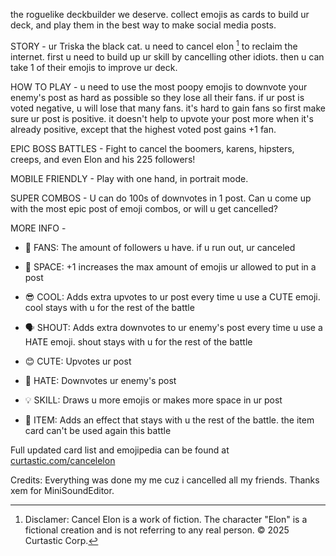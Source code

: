 the roguelike deckbuilder we deserve. collect emojis as cards to build ur deck, and play them in the best way to make social media posts.

STORY - ur Triska the black cat. u need to cancel elon [^1] to reclaim the internet. first u need to build up ur skill by cancelling other idiots. then u can take 1 of their emojis to improve ur deck.

HOW TO PLAY - u need to use the most poopy emojis to downvote your enemy's post as hard as possible so they lose all their fans. if ur post is voted negative, u will lose that many fans. it's hard to gain fans so first make sure ur post is positive. it doesn't help to upvote your post more when it's already positive, except that the highest voted post gains +1 fan.

EPIC BOSS BATTLES - Fight to cancel the boomers, karens, hipsters, creeps, and even Elon and his 225 followers!

MOBILE FRIENDLY - Play with one hand, in portrait mode.

SUPER COMBOS - U can do 100s of downvotes in 1 post. Can u come up with the most epic post of emoji combos, or will u get cancelled?

MORE INFO -

- 👤 FANS: The amount of followers u have. if u run out, ur canceled
- 💬 SPACE: +1 increases the max amount of emojis ur allowed to put in a post
- 😎 COOL: Adds extra upvotes to ur post every time u use a CUTE emoji. cool stays with u for the rest of the battle
- 🗣 SHOUT: Adds extra downvotes to ur enemy's post every time u use a HATE emoji. shout stays with u for the rest of the battle

- 😊 CUTE: Upvotes ur post
- 💩 HATE: Downvotes ur enemy's post
- 💡 SKILL: Draws u more emojis or makes more space in ur post
- 🎁 ITEM: Adds an effect that stays with u the rest of the battle. the item card can't be used again this battle

Full updated card list and emojipedia can be found at [curtastic.com/cancelelon](https://curtastic.com/cancelelon/)

Credits: Everything was done my me cuz i cancelled all my friends. Thanks xem for MiniSoundEditor.

[^1]: Disclamer: Cancel Elon is a work of fiction. The character "Elon" is a fictional creation and is not referring to any real person. © 2025 Curtastic Corp.
